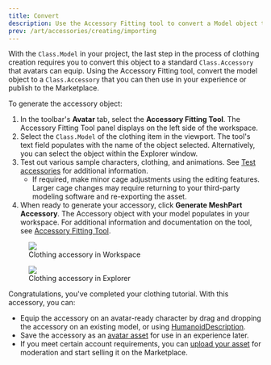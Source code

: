 ```yaml
---
title: Convert
description: Use the Accessory Fitting tool to convert a Model object to an Accessory.
prev: /art/accessories/creating/importing
---
```


With the `Class.Model` in your project, the last step in the process of clothing creation requires you to convert this object to a standard `Class.Accessory` that avatars can equip. Using the Accessory Fitting tool, convert the model object to a `Class.Accessory` that you can then use in your experience or publish to the Marketplace.

To generate the accessory object:

1. In the toolbar's **Avatar** tab, select the **Accessory Fitting Tool**. The Accessory Fitting Tool panel displays on the left side of the workspace.
2. Select the `Class.Model` of the clothing item in the viewport. The tool's text field populates with the name of the object selected. Alternatively, you can select the object within the Explorer window.
3. Test out various sample characters, clothing, and animations. See [Test accessories](../../../art/accessories/accessory-fitting-tool.md#test-accessories) for additional information.
   - If required, make minor cage adjustments using the editing features. Larger cage changes may require returning to your third-party modeling software and re-exporting the asset.
4. When ready to generate your accessory, click **Generate MeshPart Accessory**. The Accessory object with your model populates in your workspace.
   For additional information and documentation on the tool, see [Accessory Fitting Tool](../../../art/accessories/accessory-fitting-tool.md).

<GridContainer numColumns="2">
  <figure>
    <img src="../../../assets/art/accessories/creating/Exporting-Clothing-in-Studio-Highlight.png" />
    <figcaption>Clothing accessory in Workspace</figcaption>
  </figure>
  <figure>
    <img src="../../../assets/art/accessories/creating/Exporting-Accessory-Explorer.png" />
    <figcaption>Clothing accessory in Explorer</figcaption>
  </figure>
</GridContainer>

<Alert severity = 'success'>
Congratulations, you've completed your clothing tutorial. With this accessory, you can:

- Equip the accessory on an avatar-ready character by drag and dropping the accessory on an existing model, or using [HumanoidDescription](../../../characters/appearance.md#manually-modify-appearance).
- Save the accessory as an [avatar asset](../../../projects/assets/index.md#for-avatars) for use in an experience later.
- If you meet certain account requirements, you can [upload your asset](../../../marketplace/publish-to-marketplace.md) for moderation and start selling it on the Marketplace.

</Alert>

